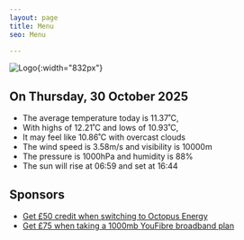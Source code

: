 ```yaml
---
layout: page
title: Menu
seo: Menu

---
```


![Logo](/images/logo.jpg){:width="832px"}

<!-- weather_marker starts -->
## On Thursday, 30 October 2025

- The average temperature today is 11.37˚C,
- With highs of 12.21˚C and lows of 10.93˚C,
- It may feel like 10.86˚C with overcast clouds
- The wind speed is 3.58m/s and visibility is 10000m
- The pressure is 1000hPa and humidity is 88%
- The sun will rise at 06:59 and set at 16:44

<!-- weather_marker ends -->

## Sponsors

- [Get £50 credit when switching to Octopus Energy](https://bit.ly/3oD1nnS)
- [Get £75 when taking a 1000mb YouFibre broadband plan](https://aklam.io/91zWhU?)
